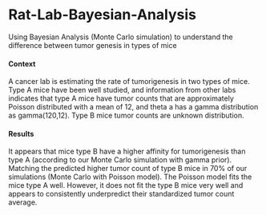 # Rat-Lab-Bayesian-Analysis
Using Bayesian Analysis (Monte Carlo simulation) to understand the difference between tumor genesis in types of mice

#### Context
A cancer lab is estimating the rate of tumorigenesis in two types of mice. Type A mice have been well studied, and information from other labs indicates that type A mice have tumor counts that are approximately Poisson distributed with a mean of 12, and theta a has a gamma distribution as gamma(120,12). Type B mice tumor counts are unknown distribution.

#### Results
It appears that mice type B have a higher affinity for tumorigenesis than type A (according to our Monte Carlo simulation with gamma prior). Matching the predicted higher tumor count of type B mice in 70% of our simulations (Monte Carlo with Poisson model).  The Poisson model fits the mice type A well. However, it does not fit the type B mice very well and appears to consistently underpredict their standardized tumor count average.

